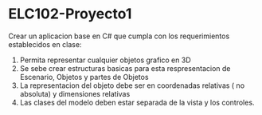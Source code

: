 # ELC102-Proyecto1
Crear un aplicacion base en C# que cumpla con los requerimientos establecidos en clase:
1. Permita representar cualquier objetos grafico en 3D 
2. Se sebe crear estructuras basicas para esta respresentacion de Escenario, Objetos y partes de Objetos
3. La representacion del objeto debe ser en coordenadas relativas ( no absoluta) y dimensiones relativas
4. Las clases del modelo deben estar separada de la vista y los controles.
